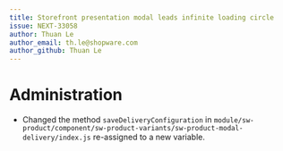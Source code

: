 ```yaml
---
title: Storefront presentation modal leads infinite loading circle
issue: NEXT-33058
author: Thuan Le
author_email: th.le@shopware.com
author_github: Thuan Le
---
```

# Administration
* Changed the method `saveDeliveryConfiguration` in `module/sw-product/component/sw-product-variants/sw-product-modal-delivery/index.js` re-assigned to a new variable.
